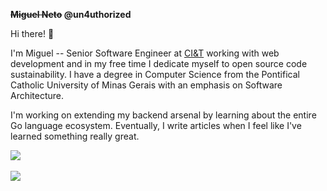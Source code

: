 

<b><s>Miguel Neto</s>  @un4uthorized</b>

Hi there! 👋

I'm Miguel -- Senior Software Engineer at <a href="https://ciandt.com/" target="__blank">CI&T</a> working with web development and in my free time I dedicate myself to open source code sustainability. I have a degree in Computer Science from the Pontifical Catholic University of Minas Gerais with an emphasis on Software Architecture.

I'm working on extending my backend arsenal by learning about the entire Go language ecosystem. Eventually, I write articles when I feel like I've learned something really great.

<p align='center
'>

<a href="https://twitter.com/un4uthorized" target="__blank"> <img src="https://img.shields.io/badge/Twitter-%231DA1F2.svg?style=for-the-badge&logo=Twitter&logoColor=white"/><a/>&nbsp;&nbsp;&nbsp;&nbsp;

<a href="https://www.linkedin.com/in/devneto/" target="__blank"> <img src="https://img.shields.io/badge/linkedin-%230077B5.svg?style=for-the-badge&logo=linkedin&logoColor=white"/><a/>

</p>